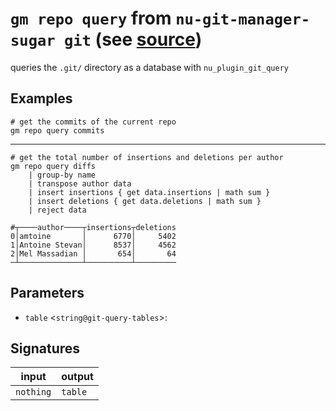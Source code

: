 # `gm repo query` from `nu-git-manager-sugar git` (see [source](https://github.com/amtoine/nu-git-manager/blob/main/pkgs/nu-git-manager-sugar/nu-git-manager-sugar/git/mod.nu#L334))
queries the `.git/` directory as a database with `nu_plugin_git_query`

## Examples
```nushell
# get the commits of the current repo
gm repo query commits
```
---
```nushell
# get the total number of insertions and deletions per author
gm repo query diffs
    | group-by name
    | transpose author data
    | insert insertions { get data.insertions | math sum }
    | insert deletions { get data.deletions | math sum }
    | reject data
```
```
#┬────author────┬insertions┬deletions
0│amtoine       │      6770│     5402
1│Antoine Stevan│      8537│     4562
2│Mel Massadian │       654│       64
─┴──────────────┴──────────┴─────────
```

## Parameters
- `table` <`string@git-query-tables`>: 


## Signatures
| input     | output  |
| --------- | ------- |
| `nothing` | `table` |
